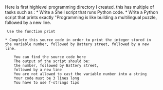 Here is first highlevel programming directory I created.
this has multiple of tasks such as :
	* Write a Shell script that runs Python code.
	* Write a Python script that prints exactly "Programming is like building a multilingual puzzle, followed by a new line.

	 Use the function print

	* Complete this source code in order to print the integer stored in the variable number, followed by Battery street, followed by a new line.

		You can find the source code here
		The output of the script should be:
		the number, followed by Battery street,
		followed by a new line
		You are not allowed to cast the variable number into a string
		Your code must be 3 lines long
		You have to use f-strings tips

	

